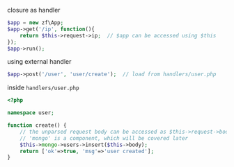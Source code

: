 
closure as handler

```php
$app = new zf\App;
$app->get('/ip', function(){
	return $this->request->ip;  // $app can be accessed using $this
});
$app->run();
```

using external handler

```php
$app->post('/user', 'user/create');  // load from handlers/user.php
```

inside `handlers/user.php`

```php
<?php

namespace user;

function create() {
	// the unparsed request body can be accessed as $this->request->body
	// 'mongo' is a component, which will be covered later
	$this->mongo->users->insert($this->body);
	return ['ok'=>true, 'msg'=>'user created'];
}
```
